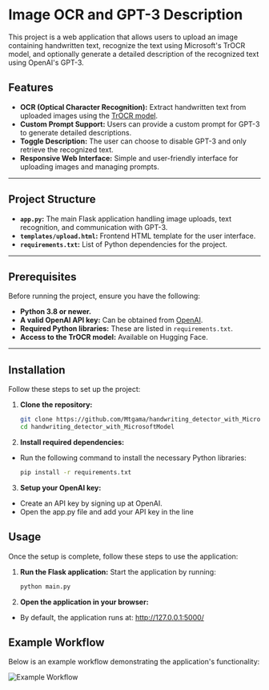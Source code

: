 # Image OCR and GPT-3 Description

This project is a web application that allows users to upload an image containing handwritten text, recognize the text using Microsoft's TrOCR model, and optionally generate a detailed description of the recognized text using OpenAI's GPT-3.

## Features
- **OCR (Optical Character Recognition):** Extract handwritten text from uploaded images using the [TrOCR model](https://huggingface.co/microsoft/trocr-base-handwritten).
- **Custom Prompt Support:** Users can provide a custom prompt for GPT-3 to generate detailed descriptions.
- **Toggle Description:** The user can choose to disable GPT-3 and only retrieve the recognized text.
- **Responsive Web Interface:** Simple and user-friendly interface for uploading images and managing prompts.

---

## Project Structure
- **`app.py`:** The main Flask application handling image uploads, text recognition, and communication with GPT-3.
- **`templates/upload.html`:** Frontend HTML template for the user interface.
- **`requirements.txt`:** List of Python dependencies for the project.

---

## Prerequisites
Before running the project, ensure you have the following:
- **Python 3.8 or newer.**
- **A valid OpenAI API key:** Can be obtained from [OpenAI](https://platform.openai.com/signup/).
- **Required Python libraries:** These are listed in `requirements.txt`.
- **Access to the TrOCR model:** Available on Hugging Face.

---

## Installation
Follow these steps to set up the project:

1. **Clone the repository:**
   ```bash
   git clone https://github.com/Mtgama/handwriting_detector_with_MicrosoftModel.git
   cd handwriting_detector_with_MicrosoftModel
   ```

2. **Install required dependencies:**
- Run the following command to install the necessary Python libraries:
    ```bash
    pip install -r requirements.txt
    ```
3. **Setup your OpenAI key:**

- Create an API key by signing up at OpenAI.
- Open the app.py file and add your API key in the line


## Usage
Once the setup is complete, follow these steps to use the application:

1. **Run the Flask application:**
   Start the application by running:
   ```bash
   python main.py

2. **Open the application in your browser:**

- By default, the application runs at: http://127.0.0.1:5000/


## Example Workflow
Below is an example workflow demonstrating the application's functionality:

![Example Workflow](https://s8.uupload.ir/files/screen-recording-2024-12-02-124648_0rnf.gif)
